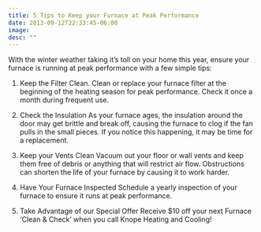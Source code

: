 ```yaml
---
title: 5 Tips to Keep your Furnace at Peak Performance
date: 2013-09-12T22:33:45-06:00
image:
desc: ""
---
```


With the winter weather taking it’s toll on your home this year, ensure your furnace is running at peak performance with a few simple tips:

1. Keep the Filter Clean.
   Clean or replace your furnace filter at the beginning of the heating season for peak performance. Check it once a month during frequent use.

2. Check the Insulation
   As your furnace ages, the insulation around the door may get brittle and break off, causing the furnace to clog if the fan pulls in the small pieces. If you notice this happening, it may be time for a replacement.

3. Keep your Vents Clean
   Vacuum out your floor or wall vents and keep them free of debris or anything that will restrict air flow. Obstructions can shorten the life of your furnace by causing it to work harder.

4. Have Your Furnace Inspected
   Schedule a yearly inspection of your furnace to ensure it runs at peak performance.

5. Take Advantage of our Special Offer
   Receive $10 off your next Furnace ‘Clean & Check’ when you call Knope Heating and Cooling!
